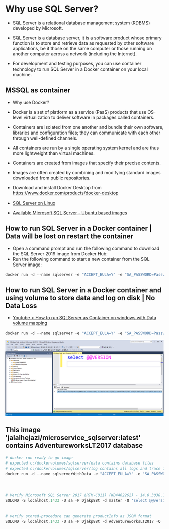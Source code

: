 # Why use SQL Server?

- SQL Server is a relational database management system (RDBMS) developed by Microsoft.
- SQL Server is a database server, it is a software product whose primary function is to store and retrieve data as requested by other software applications, be it those on the same computer or those running on another computer across a network (including the Internet).

- For development and testing purposes, you can use container technology to run SQL Server in a Docker container on your local machine. 



## MSSQL as container 

- Why use Docker? 
- Docker is a set of platform as a service (PaaS) products that use OS-level virtualization to deliver software in packages called containers.
- Containers are isolated from one another and bundle their own software, libraries and configuration files; they can communicate with each other through well-defined channels.
- All containers are run by a single operating system kernel and are thus more lightweight than virtual machines.
- Containers are created from images that specify their precise contents.
- Images are often created by combining and modifying standard images downloaded from public repositories.

- Download and install Docker Desktop from https://www.docker.com/products/docker-desktop

- [SQL Server on Linux](https://learn.microsoft.com/en-us/sql/linux/sql-server-linux-overview?view=sql-server-ver16)
- [Available Microsoft SQL Server - Ubuntu based images](https://mcr.microsoft.com/en-us/product/mssql/server/about)


## How to run SQL Server in a Docker container | Data will be lost on restart the container
- Open a command prompt and run the following command to download the SQL Server 2019 image from Docker Hub:
- Run the following command to start a new container from the SQL Server image:

```powershell
docker run -d --name sqlserver -e "ACCEPT_EULA=Y" -e "SA_PASSWORD=Password123" -p 1433:1433 mcr.microsoft.com/mssql/server:2019-latest
```

## How to run SQL Server in a Docker container and using volume to store data and log on disk | No Data Loss 
- [Youtube > How to run SQLServer as Container on windows with Data volume mapping](https://www.youtube.com/watch?v=fFpDf5si_Hw)

```powershell
docker run -d --name sqlserver -e "ACCEPT_EULA=Y" -e "SA_PASSWORD=Password123" -p 1433:1433 -v 'c:/dockervolumes/sqlserver/data':/var/opt/mssql/data -v 'c:/dockervolumes/sqlserver/log':/var/opt/mssql/log -v 'c:/dockervolumes/sqlserver/secrets':/var/opt/mssql/secrets mcr.microsoft.com/mssql/server:2019-latest
```



![](mssql-as-container.jpg)





## This image 'jalalhejazi/microservice_sqlserver:latest' contains AdventureworksLT2017 database

```powershell
# docker run ready to go image 
# expected c:/dockervolumes/sqlserver/data contains database files 
# expected c:/dockervolumes/sqlserver/log contains all logs and trace files 
docker run -d --name sqlserverWithData -e "ACCEPT_EULA=Y" -e "SA_PASSWORD=Djakp88t" -p 1433:1433 -v c:/dockervolumes/sqlserver/data:/var/opt/mssql/data -v c:/dockervolumes/sqlserver/log:/var/opt/mssql/log -v c:/dockervolumes/sqlserver/secrets:/var/opt/mssql/secrets jalalhejazi/microservice_sqlserver:latest



# Verify Microsoft SQL Server 2017 (RTM-CU11) (KB4462262) - 14.0.3038.14 (X64)
SQLCMD -S localhost,1433 -U sa -P Djakp88t -d master -Q 'select @@version'


# verify stored-procedure can generate productInfo as JSON format
SQLCMD -S localhost,1433 -U sa -P Djakp88t -d AdventureworksLT2017 -Q 'exec API.Get_Product_Info'
```
